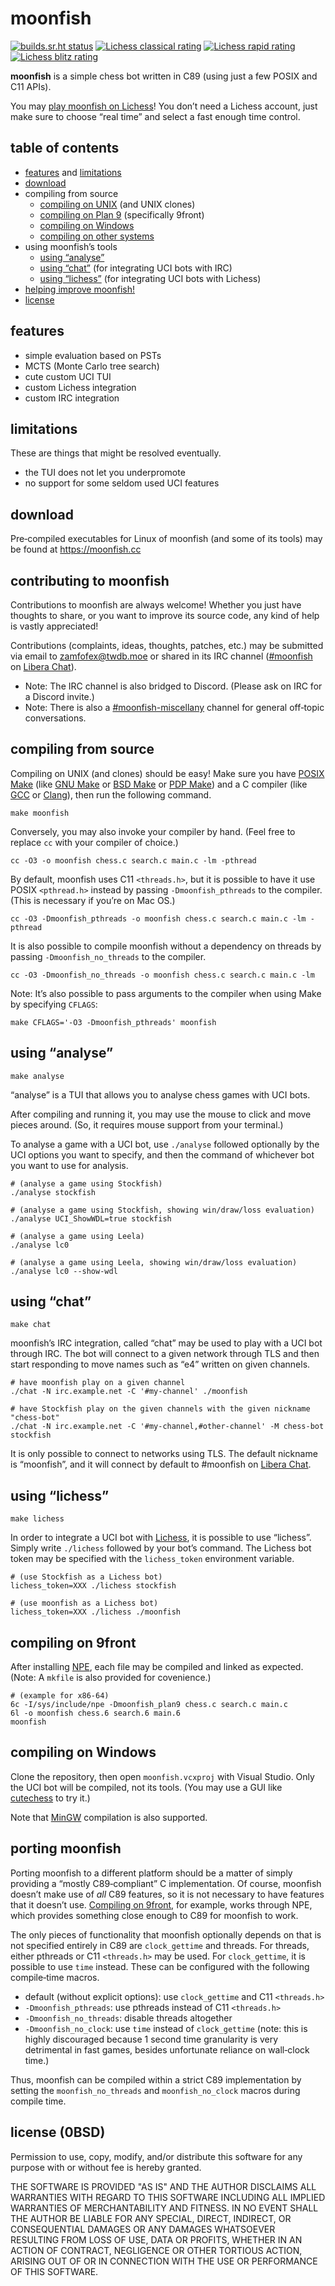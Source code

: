 <!-- moonfish's license: 0BSD -->
<!-- copyright 2025 zamfofex -->

moonfish
===

[![builds.sr.ht status](https://builds.sr.ht/~zamfofex/moonfish/commits/main.svg)](https://builds.sr.ht/~zamfofex/moonfish/commits/main)
[![Lichess classical rating](https://lichess-shield.vercel.app/api?username=munfish&format=classical)](https://lichess.org/@/munfish/perf/classical)
[![Lichess rapid rating](https://lichess-shield.vercel.app/api?username=munfish&format=rapid)](https://lichess.org/@/munfish/perf/rapid)
[![Lichess blitz rating](https://lichess-shield.vercel.app/api?username=munfish&format=blitz)](https://lichess.org/@/munfish/perf/blitz)

**moonfish** is a simple chess bot written in C89 (using just a few POSIX and C11 APIs).

You may [play moonfish on Lichess]! You don’t need a Lichess account, just make sure to choose “real time” and select a fast enough time control.

[play moonfish on Lichess]: <https://lichess.org/?user=munfish#friend>

table of contents
---

- [features](#features) and [limitations](#limitations)
- [download](#download)
- compiling from source
  - [compiling on UNIX](#compiling-from-source) (and UNIX clones)
  - [compiling on Plan 9](#compiling-on-9front) (specifically 9front)
  - [compiling on Windows](#compiling-on-windows)
  - [compiling on other systems](#porting-moonfish)
- using moonfish’s tools
  - [using “analyse”](#using-analyse)
  - [using “chat”](#using-chat) (for integrating UCI bots with IRC)
  - [using “lichess”](#using-lichess) (for integrating UCI bots with Lichess)
- [helping improve moonfish!](#contributing-to-moonfish)
- [license](#license-0bsd)

features
---

- simple evaluation based on PSTs
- MCTS (Monte Carlo tree search)
- cute custom UCI TUI
- custom Lichess integration
- custom IRC integration

limitations
---

These are things that might be resolved eventually.

- the TUI does not let you underpromote
- no support for some seldom used UCI features

download
---

Pre‐compiled executables for Linux of moonfish (and some of its tools) may be found at <https://moonfish.cc>

contributing to moonfish
---

Contributions to moonfish are always welcome! Whether you just have thoughts to share, or you want to improve its source code, any kind of help is vastly appreciated!

Contributions (complaints, ideas, thoughts, patches, etc.) may be submitted via email to <zamfofex@twdb.moe> or shared in its IRC channel ([#moonfish] on [Libera Chat]).

- Note: The IRC channel is also bridged to Discord. (Please ask on IRC for a Discord invite.)
- Note: There is also a [#moonfish-miscellany] channel for general off‐topic conversations.

[Libera Chat]: <https://libera.chat>
[#moonfish]: <https://web.libera.chat/#moonfish>
[#moonfish-miscellany]: <https://web.libera.chat/#moonfish-miscellany>

compiling from source
---

Compiling on UNIX (and clones) should be easy! Make sure you have [POSIX Make] (like [GNU Make] or [BSD Make] or [PDP Make]) and a C compiler (like [GCC] or [Clang]), then run the following command.

~~~
make moonfish
~~~

[POSIX Make]: <https://pubs.opengroup.org/onlinepubs/9799919799/utilities/make.html>
[GNU Make]: <https://gnu.org/software/make/>
[BSD Make]: <https://man.netbsd.org/make.1>
[PDP Make]: <https://frippery.org/make/>
[GCC]: <https://gnu.org/software/gcc/>
[Clang]: <https://clang.llvm.org>

Conversely, you may also invoke your compiler by hand. (Feel free to replace `cc` with your compiler of choice.)

~~~
cc -O3 -o moonfish chess.c search.c main.c -lm -pthread
~~~

By default, moonfish uses C11 `<threads.h>`, but it is possible to have it use POSIX `<pthread.h>` instead by passing `-Dmoonfish_pthreads` to the compiler. (This is necessary if you’re on Mac OS.)

~~~
cc -O3 -Dmoonfish_pthreads -o moonfish chess.c search.c main.c -lm -pthread
~~~

It is also possible to compile moonfish without a dependency on threads by passing `-Dmoonfish_no_threads` to the compiler.

~~~
cc -O3 -Dmoonfish_no_threads -o moonfish chess.c search.c main.c -lm
~~~

Note: It’s also possible to pass arguments to the compiler when using Make by specifying `CFLAGS`:

~~~
make CFLAGS='-O3 -Dmoonfish_pthreads' moonfish
~~~

using “analyse”
---

~~~
make analyse
~~~

“analyse” is a TUI that allows you to analyse chess games with UCI bots.

After compiling and running it, you may use the mouse to click and move pieces around. (So, it requires mouse support from your terminal.)

To analyse a game with a UCI bot, use `./analyse` followed optionally by the UCI options you want to specify, and then the command of whichever bot you want to use for analysis.

~~~
# (analyse a game using Stockfish)
./analyse stockfish

# (analyse a game using Stockfish, showing win/draw/loss evaluation)
./analyse UCI_ShowWDL=true stockfish

# (analyse a game using Leela)
./analyse lc0

# (analyse a game using Leela, showing win/draw/loss evaluation)
./analyse lc0 --show-wdl
~~~

using “chat”
---

~~~
make chat
~~~

moonfish’s IRC integration, called “chat” may be used to play with a UCI bot through IRC. The bot will connect to a given network through TLS and then start responding to move names such as “e4” written on given channels.

~~~
# have moonfish play on a given channel
./chat -N irc.example.net -C '#my-channel' ./moonfish

# have Stockfish play on the given channels with the given nickname "chess-bot"
./chat -N irc.example.net -C '#my-channel,#other-channel' -M chess-bot stockfish
~~~

It is only possible to connect to networks using TLS. The default nickname is “moonfish”, and it will connect by default to #moonfish on [Libera Chat].

using “lichess”
---

~~~
make lichess
~~~

In order to integrate a UCI bot with [Lichess], it is possible to use “lichess”. Simply write `./lichess` followed by your bot’s command. The Lichess bot token may be specified with the `lichess_token` environment variable.

[Lichess]: <https://lichess.org>

~~~
# (use Stockfish as a Lichess bot)
lichess_token=XXX ./lichess stockfish

# (use moonfish as a Lichess bot)
lichess_token=XXX ./lichess ./moonfish
~~~

compiling on 9front
---

After installing [NPE], each file may be compiled and linked as expected. (Note: A `mkfile` is also provided for covenience.)

[NPE]: <https://git.sr.ht/~ft/npe>

~~~
# (example for x86-64)
6c -I/sys/include/npe -Dmoonfish_plan9 chess.c search.c main.c
6l -o moonfish chess.6 search.6 main.6
moonfish
~~~

compiling on Windows
---

Clone the repository, then open `moonfish.vcxproj` with Visual Studio. Only the UCI bot will be compiled, not its tools. (You may use a GUI like [cutechess] to try it.)

Note that [MinGW] compilation is also supported.

[cutechess]: <https://github.com/cutechess/cutechess>
[MinGW]: <https://mingw-w64.org>

porting moonfish
---

Porting moonfish to a different platform should be a matter of simply providing a “mostly C89‐compliant” C implementation. Of course, moonfish doesn’t make use of *all* C89 features, so it is not necessary to have features that it doesn’t use. [Compiling on 9front](#compiling-on-9front), for example, works through NPE, which provides something close enough to C89 for moonfish to work.

The only pieces of functionality that moonfish optionally depends on that is not specified entirely in C89 are `clock_gettime` and threads. For threads, either pthreads or C11 `<threads.h>` may be used. For `clock_gettime`, it is possible to use `time` instead. These can be configured with the following compile‐time macros.

- default (without explicit options): use `clock_gettime` and C11 `<threads.h>`
- `-Dmoonfish_pthreads`: use pthreads instead of C11 `<threads.h>`
- `-Dmoonfish_no_threads`: disable threads altogether
- `-Dmoonfish_no_clock`: use `time` instead of `clock_gettime` (note: this is highly discouraged because 1 second time granularity is very detrimental in fast games, besides unfortunate reliance on wall‐clock time.)

Thus, moonfish can be compiled within a strict C89 implementation by setting the `moonfish_no_threads` and `moonfish_no_clock` macros during compile time.

license (0BSD)
---

Permission to use, copy, modify, and/or distribute this software for any purpose with or without fee is hereby granted.

THE SOFTWARE IS PROVIDED "AS IS" AND THE AUTHOR DISCLAIMS ALL WARRANTIES WITH REGARD TO THIS SOFTWARE INCLUDING ALL IMPLIED WARRANTIES OF MERCHANTABILITY AND FITNESS. IN NO EVENT SHALL THE AUTHOR BE LIABLE FOR ANY SPECIAL, DIRECT, INDIRECT, OR CONSEQUENTIAL DAMAGES OR ANY DAMAGES WHATSOEVER RESULTING FROM LOSS OF USE, DATA OR PROFITS, WHETHER IN AN ACTION OF CONTRACT, NEGLIGENCE OR OTHER TORTIOUS ACTION, ARISING OUT OF OR IN CONNECTION WITH THE USE OR PERFORMANCE OF THIS SOFTWARE.

